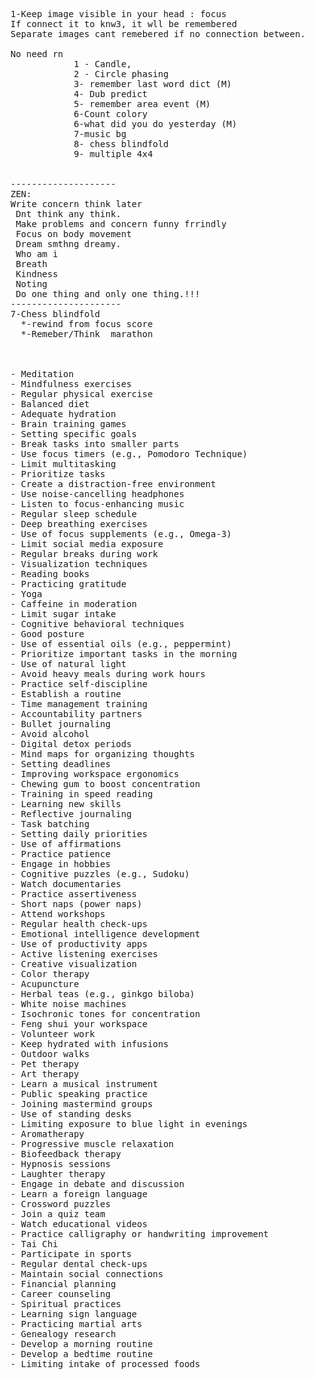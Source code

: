 <pre>
1-Keep image visible in your head : focus
If connect it to knw3, it wll be remembered
Separate images cant remebered if no connection between.

No need rn
            1 - Candle, 
            2 - Circle phasing
            3- remember last word dict (M)
            4- Dub predict
            5- remember area event (M)
            6-Count colory
            6-what did you do yesterday (M)
            7-music bg
            8- chess blindfold 
            9- multiple 4x4


--------------------
ZEN:
Write concern think later        
 Dnt think any think.       
 Make problems and concern funny frrindly    
 Focus on body movement     
 Dream smthng dreamy.     
 Who am i    
 Breath      
 Kindness      
 Noting       
 Do one thing and only one thing.!!!      
---------------------
7-Chess blindfold
  *-rewind from focus score
  *-Remeber/Think  marathon



- Meditation
- Mindfulness exercises
- Regular physical exercise
- Balanced diet
- Adequate hydration
- Brain training games
- Setting specific goals
- Break tasks into smaller parts
- Use focus timers (e.g., Pomodoro Technique)
- Limit multitasking
- Prioritize tasks
- Create a distraction-free environment
- Use noise-cancelling headphones
- Listen to focus-enhancing music
- Regular sleep schedule
- Deep breathing exercises
- Use of focus supplements (e.g., Omega-3)
- Limit social media exposure
- Regular breaks during work
- Visualization techniques
- Reading books
- Practicing gratitude
- Yoga
- Caffeine in moderation
- Limit sugar intake
- Cognitive behavioral techniques
- Good posture
- Use of essential oils (e.g., peppermint)
- Prioritize important tasks in the morning
- Use of natural light
- Avoid heavy meals during work hours
- Practice self-discipline
- Establish a routine
- Time management training
- Accountability partners
- Bullet journaling
- Avoid alcohol
- Digital detox periods
- Mind maps for organizing thoughts
- Setting deadlines
- Improving workspace ergonomics
- Chewing gum to boost concentration
- Training in speed reading
- Learning new skills
- Reflective journaling
- Task batching
- Setting daily priorities
- Use of affirmations
- Practice patience
- Engage in hobbies
- Cognitive puzzles (e.g., Sudoku)
- Watch documentaries
- Practice assertiveness
- Short naps (power naps)
- Attend workshops
- Regular health check-ups
- Emotional intelligence development
- Use of productivity apps
- Active listening exercises
- Creative visualization
- Color therapy
- Acupuncture
- Herbal teas (e.g., ginkgo biloba)
- White noise machines
- Isochronic tones for concentration
- Feng shui your workspace
- Volunteer work
- Keep hydrated with infusions
- Outdoor walks
- Pet therapy
- Art therapy
- Learn a musical instrument
- Public speaking practice
- Joining mastermind groups
- Use of standing desks
- Limiting exposure to blue light in evenings
- Aromatherapy
- Progressive muscle relaxation
- Biofeedback therapy
- Hypnosis sessions
- Laughter therapy
- Engage in debate and discussion
- Learn a foreign language
- Crossword puzzles
- Join a quiz team
- Watch educational videos
- Practice calligraphy or handwriting improvement
- Tai Chi
- Participate in sports
- Regular dental check-ups
- Maintain social connections
- Financial planning
- Career counseling
- Spiritual practices
- Learning sign language
- Practicing martial arts
- Genealogy research
- Develop a morning routine
- Develop a bedtime routine
- Limiting intake of processed foods            
  </pre>
